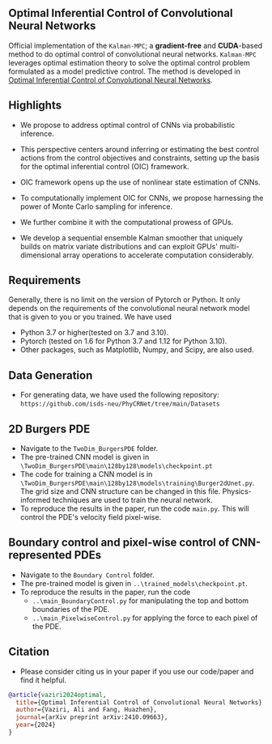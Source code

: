 ## Optimal Inferential Control of Convolutional Neural Networks
Official implementation of the `Kalman-MPC`; a **gradient-free** and **CUDA**-based method to do optimal control of convolutional neural networks. `Kalman-MPC` leverages optimal estimation theory to solve the optimal control problem formulated as a model predictive control. The method is developed in [Optimal Inferential Control of Convolutional Neural Networks](https://scholar.google.com/scholar?q=Optimal+Inferential+Control+of+Convolutional+Neural+Networks&hl=en&as_sdt=0&as_vis=1&oi=scholart).

## Highlights
* We propose to address optimal control of CNNs via probabilistic inference.
* This perspective centers around inferring or estimating  the best control actions from the control objectives and constraints, setting up the basis for the optimal inferential control (OIC) framework.
* OIC framework opens up the use of nonlinear state estimation of CNNs. 

* To computationally  implement  OIC for CNNs, we  propose  harnessing  the power of Monte Carlo sampling for inference.
* We further combine it with the computational prowess  of GPUs.
* We develop a sequential ensemble Kalman smoother that uniquely builds on matrix variate  distributions  and   can exploit GPUs' multi-dimensional array operations to accelerate computation considerably. 

## Requirements
Generally, there is no limit on the version of Pytorch or Python. It only depends on the requirements of the convolutional neural network model that is given to you or you trained. We have used
* Python 3.7 or higher(tested on 3.7 and 3.10).
* Pytorch (tested on 1.6 for Python 3.7 and 1.12 for Python 3.10).
* Other packages, such as Matplotlib, Numpy, and Scipy, are also used.

## Data Generation
* For generating data, we have used the following repository:
 `https://github.com/isds-neu/PhyCRNet/tree/main/Datasets`

## 2D Burgers PDE
* Navigate to the `TwoDim_BurgersPDE` folder.
* The pre-trained CNN model is given in `\TwoDim_BurgersPDE\main\128by128\models\checkpoint.pt`
* The code for training a CNN model is in `\TwoDim_BurgersPDE\main\128by128\models\training\Burger2dUnet.py`. The grid size and CNN structure can be changed in this file. Physics-informed techniques are used to train the neural network.
* To reproduce the results in the paper, run the code `main.py`. This will control the PDE's velocity field pixel-wise.

## Boundary control and pixel-wise control of CNN-represented PDEs
* Navigate to the `Boundary Control` folder.
* The pre-trained model is given in `..\trained_models\checkpoint.pt`. 
* To reproduce the results in the paper, run the code 
    * `..\main_BoundaryControl.py` for manipulating the top and bottom boundaries of the PDE.
    * `..\main_PixelwiseControl.py` for applying the force to each pixel of the PDE.

## Citation
* Please consider citing us in your paper if you use our code/paper and find it helpful.
```bibtex
@article{vaziri2024optimal,
  title={Optimal Inferential Control of Convolutional Neural Networks},
  author={Vaziri, Ali and Fang, Huazhen},
  journal={arXiv preprint arXiv:2410.09663},
  year={2024}
}
